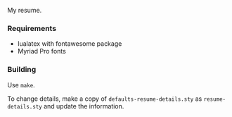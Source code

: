 My resume.

### Requirements

* lualatex with fontawesome package
* Myriad Pro fonts

### Building

Use `make`.

To change details, make a copy of `defaults-resume-details.sty` as
`resume-details.sty` and update the information.
